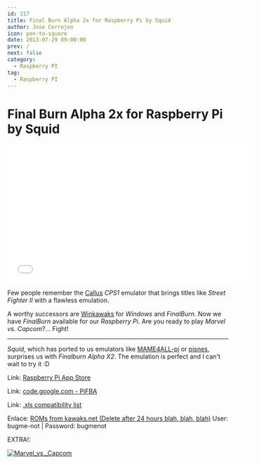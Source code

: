 ```yaml
---
id: 217
title: Final Burn Alpha 2x for Raspberry Pi by Squid
author: Jose Cerrejon
icon: pen-to-square
date: 2013-07-29 09:00:00
prev: /
next: false
category:
  - Raspberry PI
tag:
  - Raspberry PI
---
```


# Final Burn Alpha 2x for Raspberry Pi by Squid

<iframe width="560" height="315" src="//www.youtube.com/embed/BB7RufWCxoY" frameborder="0" allowfullscreen></iframe>

Few people remember the [Callus](http://www.retrogames.com/callus.html) *CPS1* emulator that brings titles like *Street Fighter II* with a flawless emulation.

A worthy successors are [Winkawaks](http://cps2shock.emu-france.info/) for *Windows* and *FinalBurn*. Now we have *FinalBurn* available for our *Raspberry Pi*. Are you ready to play *Marvel vs. Capcom*?... Fight!

- - -
*Squid*, which has ported to us emulators like [MAME4ALL-pi](https://code.google.com/p/mame4all-pi/) or [pisnes](https://code.google.com/p/pisnes/), surprises us with *Finalburn Alpha X2*. The emulation is perfect and I can't wait to try it :D

Link: [Raspberry Pi App Store](http://store.raspberrypi.com/projects/pifba)

Link: [code.google.com - PiFBA](https://code.google.com/p/pifba/)

Link: [.xls compatibility list](http://www.denki-den.com/tmp/retroarch-wii/fba_compat_list.xls)

Enlace: [ROMs from kawaks.net (Delete after 24 hours blah, blah, blah)](http://www.kawaks.net/index.html) User: bugme-not | Password: bugmenot

EXTRA!:

<a href="http://coolrom.com/roms/cps2/352/Marvel_vs._Capcom_-_Clash_of_Super_Heroes.php">![Marvel_vs._Capcom](/images/2013/07/marvelvscapcom.jpg "Download & Play Marvel vs. Capcom - Clash of Super Heroes!")</a>